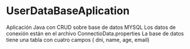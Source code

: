 # UserDataBaseAplication
Aplicación Java con CRUD sobre base de datos MYSQL
Los datos de conexión están en el archivo ConnectioData.properties
La base de datos tiene una tabla con cuatro campos ( dni, name, age, email)
